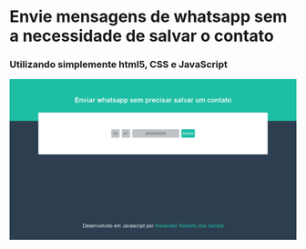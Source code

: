 # Envie mensagens de whatsapp sem a necessidade de salvar o contato

### Utilizando simplemente html5, CSS e JavaScript

![Tela principal](https://github.com/alexandersantosdev/msgwhatsapp/blob/main/main.PNG)